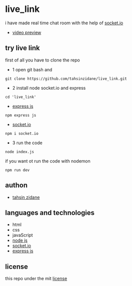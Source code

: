 # live_link
i have made real time chat room with the help of [socket.io](https://socket.io/)

- [video preview](https://youtu.be/d8pAnFzOy64?si=TnJVvQCHsWXXt2-i)

## try live link
first of all you have to clone the repo

- 1 open git bash and
```
git clone https://github.com/tahsinzidane/live_link.git
```
- 2 install node socket.io and express
```
cd 'live_link'
```
- [express js](https://expressjs.com/)
```
npm express js
```
- [socket.io](https://socket.io/)
```
npm i socket.io
```

- 3 run the code
```
node index.js
```
if you want ot run the code with nodemon 
```
npm run dev
```

## authon
- [tahsin zidane](https://github.com/tahsinzidane)

## languages and technologies
- html 
- css
- javaScript
- [node js](https://nodejs.org/api/os.html) 
- [socket.io](https://socket.io/)
- [express js](https://expressjs.com/)

## license
this repo under the mit [license](/LICENSE) 
